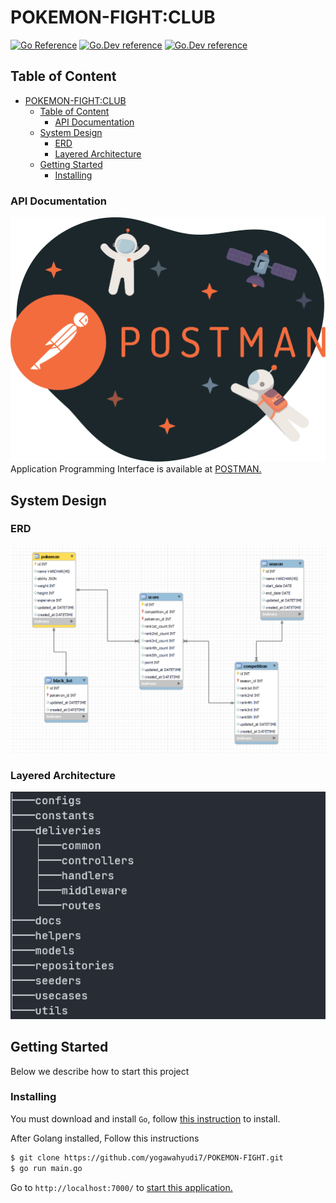 #  POKEMON-FIGHT:CLUB

[![Go Reference](https://pkg.go.dev/badge/golang.org/x/example.svg)](https://pkg.go.dev/golang.org/x/example)
[![Go.Dev reference](https://img.shields.io/badge/gorm-reference-blue?logo=go&logoColor=white)](https://pkg.go.dev/gorm.io/gorm?tab=doc)
[![Go.Dev reference](https://img.shields.io/badge/echo-reference-blue?logo=go&logoColor=white)](https://github.com/labstack/echo)

## Table of Content
- [POKEMON-FIGHT:CLUB](#pokemon-fightclub)
  - [Table of Content](#table-of-content)
    - [API Documentation](#api-documentation)
  - [System Design](#system-design)
    - [ERD](#erd)
    - [Layered Architecture](#layered-architecture)
  - [Getting Started](#getting-started)
    - [Installing](#installing)


### API Documentation
![API Documentation](https://raw.githubusercontent.com/yogawahyudi7/POKEMON-FIGHT/develop/docs/postman.png)
Application Programming Interface is available at [POSTMAN.](https://documenter.getpostman.com/view/16411992/2s93Jrx5NY)

## System Design

### ERD
![Pokemon Fight Club - ERD](https://raw.githubusercontent.com/yogawahyudi7/POKEMON-FIGHT/develop/docs/erd3.png)

### Layered Architecture
![Pokemon Fight Club - Layered Architecture](https://raw.githubusercontent.com/yogawahyudi7/POKEMON-FIGHT/develop/docs/layeredStructure.png)

## Getting Started

Below we describe how to start this project
### Installing

You must download and install `Go`, follow [this instruction](https://golang.org/doc/install) to install.

After Golang installed, Follow this instructions
```bash
$ git clone https://github.com/yogawahyudi7/POKEMON-FIGHT.git
$ go run main.go
```

Go to `http://localhost:7000/` to [start this application.](http://localhost:7000/)

